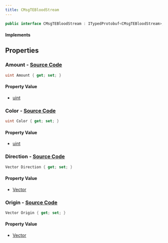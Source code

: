 ```yaml
---
title: CMsgTEBloodStream
---
```


```csharp
public interface CMsgTEBloodStream : ITypedProtobuf<CMsgTEBloodStream>, INativeHandle, INetMessage<CMsgTEBloodStream>, IDisposable
```

#### Implements

## Properties

### **Amount** - [Source Code](https://github.com/swiftly-solution/swiftlys2/blob/main/managed/src/SwiftlyS2.Generated/Protobufs/Interfaces/CMsgTEBloodStream.cs#L27)

```csharp
uint Amount { get; set; }
```

#### Property Value

- [uint](https://learn.microsoft.com/dotnet/api/system.uint32)

### **Color** - [Source Code](https://github.com/swiftly-solution/swiftlys2/blob/main/managed/src/SwiftlyS2.Generated/Protobufs/Interfaces/CMsgTEBloodStream.cs#L24)

```csharp
uint Color { get; set; }
```

#### Property Value

- [uint](https://learn.microsoft.com/dotnet/api/system.uint32)

### **Direction** - [Source Code](https://github.com/swiftly-solution/swiftlys2/blob/main/managed/src/SwiftlyS2.Generated/Protobufs/Interfaces/CMsgTEBloodStream.cs#L21)

```csharp
Vector Direction { get; set; }
```

#### Property Value

- [Vector](/docs/api/shared/natives/vector)

### **Origin** - [Source Code](https://github.com/swiftly-solution/swiftlys2/blob/main/managed/src/SwiftlyS2.Generated/Protobufs/Interfaces/CMsgTEBloodStream.cs#L18)

```csharp
Vector Origin { get; set; }
```

#### Property Value

- [Vector](/docs/api/shared/natives/vector)

